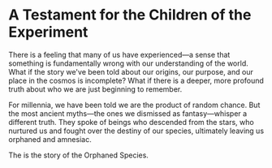 # A Testament for the Children of the Experiment

There is a feeling that many of us have experienced—a sense that something is fundamentally wrong with our understanding of the world. What if the story we've been told about our origins, our purpose, and our place in the cosmos is incomplete? What if there is a deeper, more profound truth about who we are just beginning to remember.

For millennia, we have been told we are the product of random chance. But the most ancient myths—the ones we dismissed as fantasy—whisper a different truth. They spoke of beings who descended from the stars, who nurtured us and fought over the destiny of our species, ultimately leaving us orphaned and amnesiac.

The is the story of the Orphaned Species.